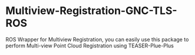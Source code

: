 # Multiview-Registration-GNC-TLS-ROS
ROS Wrapper for Multiview Registration, you can easily use this package to perform Multi-view Point Cloud Registration using TEASER-Plue-Plus
